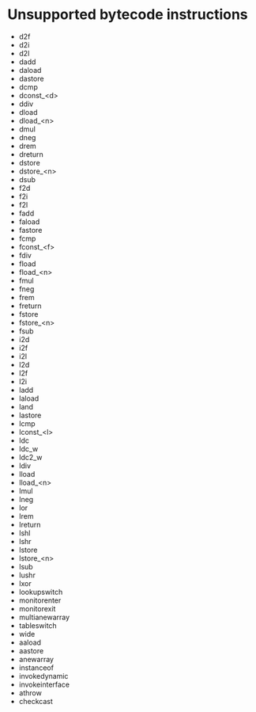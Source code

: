# Unsupported bytecode instructions
- d2f
- d2i
- d2l
- dadd
- daload
- dastore
- dcmp<op>
- dconst_\<d>
- ddiv
- dload
- dload_\<n>
- dmul
- dneg
- drem
- dreturn
- dstore
- dstore_\<n>
- dsub
- f2d
- f2i
- f2l
- fadd
- faload
- fastore
- fcmp<op>
- fconst_\<f>
- fdiv
- fload
- fload_\<n>
- fmul
- fneg
- frem
- freturn
- fstore
- fstore_\<n>
- fsub
- i2d
- i2f
- i2l
- l2d
- l2f
- l2i
- ladd
- laload
- land
- lastore
- lcmp
- lconst_\<l>
- ldc
- ldc_w
- ldc2_w
- ldiv
- lload
- lload_\<n>
- lmul
- lneg
- lor
- lrem
- lreturn
- lshl
- lshr
- lstore
- lstore_\<n>
- lsub
- lushr
- lxor
- lookupswitch
- monitorenter
- monitorexit
- multianewarray
- tableswitch
- wide
- aaload
- aastore
- anewarray
- instanceof
- invokedynamic
- invokeinterface
- athrow
- checkcast
